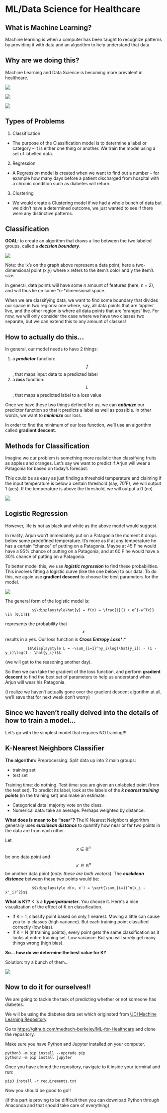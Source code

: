 # ML/Data Science for Healthcare

## What is Machine Learning?

Machine learning is when a computer has been taught to recognize patterns by providing it with data and an algorithm to help understand that data.

## Why are we doing this?

Machine Learning and Data Science is becoming more prevalent in healthcare.

![](https://lh4.googleusercontent.com/KcYpZhOGTDjlNXj0jA1T1xnOaMqjnDCY-YvZ6eaGcXSSTeVCIpC04qHmQmGbQwyu22stLSHQs-iRFNX5sXO7M8KAj1F-8bC_mw2-jXtg_j7syXnnPGQP8IeWBXTR29__qqPWxhZZzH8)

![](https://lh6.googleusercontent.com/BnKIhv2lauWKMN_d7bfneFixArXEDmZDxLYj_3qAgxUmJo0SJWwIWo8tSMmzKKiJMfXXXT9GZ8mZwd_QFE0VChkTkk9j_F-pHucKyKdZn0KFlVihfWvm3TjUwwl_4wZ2O-fL1lQ5Lh8)

![](https://lh5.googleusercontent.com/sc_43GUQldSM_2j5hvUhUcO69m82_QtLvBhCTHv2tcsCxmnEeqXRSPFeuofy2eFLr_OwBV9E3V2QoM9wZQWiaJEtDJdUTlHhRsoYOeH_cA_S7lPcUmCfxqAJVDvekZKU5PU6xnDJEEM)

## Types of Problems
1. Classification
  - The purpose of the Classification model is to determine a label or category – it is either one thing or another. We train the model using a set of labelled data. 
2. Regression
  - A Regression model is created when we want to find out a number – for example how many days before a patient discharged from hospital with a chronic condition such as diabetes will return.
3. Clustering
  - We would create a Clustering model if we had a whole bunch of data but we didn’t have a determined outcome, we just wanted to see if there were any distinctive patterns.


## Classification

**GOAL**: to create an algorithm that draws a line between the two labeled groups, called a ***decision boundary***.



![](https://lh4.googleusercontent.com/4m0DF7np9Ba0Fok9HCu_0bFrU4yIohDlpeNNyaR_Qnoa25wDFp2WyfVxet4hZjrTf6rH4re09xjczgG5zJ8MzFxe1TdsRwWWsXAJMF4kRF1gatkXL1GRpCp0FPvghq3zYEwcbXGKn4E)


Note: the ‘x’s on the graph above represent a data point, here a two-dimensional point (x,y) where x refers to the item’s color and y the item’s size. 

In general, data points will have some *n* amount of features (here, n = 2), and will thus lie on some *n-*dimensional space. 

When we are classifying data, we want to find some boundary that divides our space in two regions: one where, say, all data points that are ‘apples’ live, and the other region is where all data points that are ‘oranges’ live. For now, we will only consider the case where we have two classes two separate, but we can extend this to any amount of classes!


## How to actually do this…

In general, our model needs to have 2 things:


1. a ***predictor*** function: $$f$$, that maps input data to a predicted label
2. a ***loss*** function: $$L$$, that maps a predicted label to a loss value

Once we have these two things defined for us, we can ***optimize*** our predictor function so that it predicts a label as well as possible.  In other words, we want to ***minimize*** our loss.  

In order to find the minimum of our loss function, we’ll use an algorithm called **gradient descent**.



## Methods for Classification

Imagine we our problem is something more realistic than classifying fruits as apples and oranges. Let’s say we want to predict if Arjun will wear a Patagonia for based on today’s forecast.

This could be as easy as just finding a threshold temperature and claiming if the input temperature is below a certain threshold (say, 70˚F), we will output 1 (yes). If the temperature is above the threshold, we will output a 0 (no).

![](https://d2mxuefqeaa7sj.cloudfront.net/s_B573EEDBADB84059279FDEBC36E02F1848CF93650EE1B337E3406E49DD7BB676_1552526680460_image.png)



## Logistic Regression

However, life is not as black and white as the above model would suggest.  

In reality, Arjun won’t immediately put on a Patagonia the moment it drops below some predefined temperature. It’s more as if at any temperature he has a certain “chance” of putting on a Patagonia. Maybe at 45 F he would have a 95% chance of putting on a Patagonia, and at 60 F he would have a 30% chance of putting on a Patagonia.

To better model this, we use ***logistic regression*** to find these probabilities. This involves fitting a logistic curve (like the one below) to our data. To do this, we again use **gradient descent** to choose the best parameters for the model.

![](https://d2mxuefqeaa7sj.cloudfront.net/s_B573EEDBADB84059279FDEBC36E02F1848CF93650EE1B337E3406E49DD7BB676_1552527081334_image.png)


The general form of the logistic model is: $$$$


                $$\displaystyle\hat{y} = f(x) = \frac{1}{1 + e^{-w^Tx}} \in [0,1]$$ 

represents the probability that $$x$$ results in a yes.  Our loss function is ***Cross Entropy Loss****:*


              $$\displaystyle L = -\sum_{i=1}^ny_i\log(\hat{y_i}) - (1 - y_i)\log(1 - \hat{y_i})$$

(we will get to the reasoning another day).

So then we can take the gradient of the loss function, and perform **gradient descent** to find the best set of parameters to help us understand when Arjun will wear his Patagonia.

(I realize we haven’t actually gone over the gradient descent algorithm at all, we’ll save that for next week don’t worry)


## Since we haven’t really delved into the details of how to train a model…

Let’s go with the simplest model that requires NO training!!!


## K-Nearest Neighbors Classifier

**The algorithm:**
Preprocessing: Split data up into 2 main groups:

- training set
- test set

Training time: do nothing. 
Test time: you are given an unlabeled point (from the test set). To predict its label, look at the labels of the ***k nearest training points*** (in the training set) and make an estimate.

- Categorical data: majority vote on the class.
- Numerical data: take an average. Perhaps weighted by distance.

**What does is mean to be “near”?**
The K-Nearest Neighbors algorithm generally uses ***euclidean distance*** to quantify how near or far two points in the data are from each other.

Let $$x\in\mathbb{R}^n$$ be one data point and $$x'\in\mathbb{R}^n$$ be another data point (*note: these are both vectors*). The ***euclidean distance*** between these two points would be:


                $$\displaystyle d(x, x') = \sqrt{\sum_{i=1}^n(x_i - x'_i)^2}$$

**What is K??**
K is a ***hyperparameter***. You choose it. Here's a nice visualization of the effect of K on classification.

- If K = 1, classify point based on only 1 nearest. Moving a little can cause you to ip classes (high variance). But each training point classified correctly (low bias).
- If K = N (# training points), every point gets the same classification as it looks at entire training set. Low variance. But you will surely get many things wrong (high bias).

**So… how do we determine the best value for K?**

Solution: try a bunch of them…

![](https://d2mxuefqeaa7sj.cloudfront.net/s_B573EEDBADB84059279FDEBC36E02F1848CF93650EE1B337E3406E49DD7BB676_1552529337927_image.png)




## Now to do it for ourselves!!

We are going to tackle the task of predicting whether or not someone has diabetes. 

We will be using the diabetes data set which originated from [UCI Machine Learning Repository](http://archive.ics.uci.edu/ml/index.php).

Go to https://github.com/medtech-berkeley/ML-for-Healthcare and clone the repository.  

Make sure you have Python and Jupyter installed on your computer.


    python3 -m pip install --upgrade pip
    python3 -m pip install jupyter

Once you have cloned the repository, navigate to it inside your terminal and run: 


    pip3 install -r requirements.txt

Now you should be good to go!!

(if this part is proving to be difficult then you can download Python through Anaconda and that should take care of everything)

